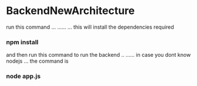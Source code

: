 # BackendNewArchitecture
run this command ... ...... ... this will install the dependencies required
### npm install
and then run this command to run the backend .. ...... in case you dont know nodejs ... the command is 
### node app.js
